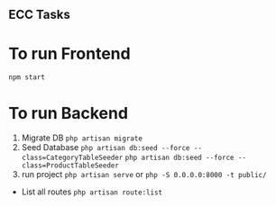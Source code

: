 ECC Tasks
---------

To run Frontend
===============
`npm start`

To run Backend
==============
1. Migrate DB
`php artisan migrate`
2. Seed Database
`php artisan db:seed --force --class=CategoryTableSeeder`
`php artisan db:seed --force --class=ProductTableSeeder`
3. run project
`php artisan serve` or `php -S 0.0.0.0:8000 -t public/`

- List all routes
`php artisan route:list`